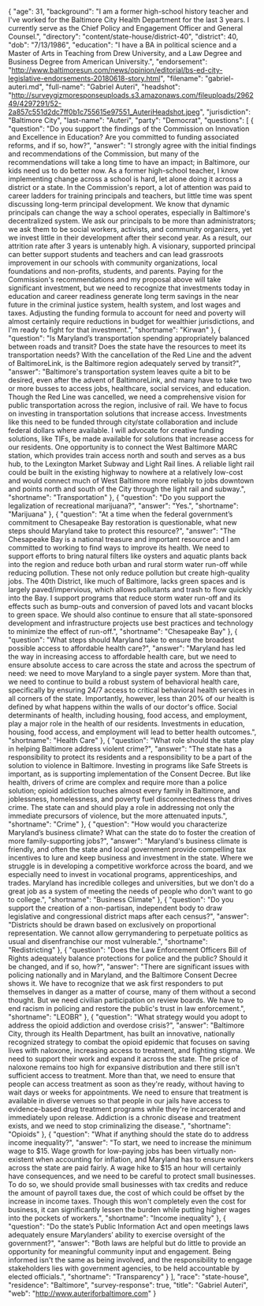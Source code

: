 {
  "age": 31,
  "background": "I am a former high-school history teacher and I've worked for the Baltimore City Health Department for the last 3 years. I currently serve as the Chief Policy and Engagement Officer and General Counsel.",
  "directory": "content/state-house/district-40",
  "district": 40,
  "dob": "7/13/1986",
  "education": "I have a BA in political science and a Master of Arts in Teaching from Drew University, and a Law Degree and Business Degree from American University.",
  "endorsement": "http://www.baltimoresun.com/news/opinion/editorial/bs-ed-city-legislative-endorsements-20180618-story.html",
  "filename": "gabriel-auteri.md",
  "full-name": "Gabriel Auteri",
  "headshot": "http://surveygizmoresponseuploads.s3.amazonaws.com/fileuploads/296249/4297291/52-2a857c551d2dc7ff0b1c755615e97551_AuteriHeadshot.jpeg",
  "jurisdiction": "Baltimore City",
  "last-name": "Auteri",
  "party": "Democrat",
  "questions": [
    {
      "question": "Do you support the findings of the Commission on Innovation and Excellence in Education? Are you committed to funding associated reforms, and if so, how?",
      "answer": "I strongly agree with the initial findings and recommendations of the Commission, but many of the recommendations will take a long time to have an impact; in Baltimore, our kids need us to do better now.   As a former high-school teacher, I know implementing change across a school is hard, let alone doing it across a district or a state. In the Commission's report, a lot of attention was paid to career ladders for training principals and teachers, but little time was spent discussing long-term principal development. We know that dynamic principals can change the way a school operates, especially in Baltimore's decentralized system. We ask our principals to be more than administrators; we ask them to be social workers, activists, and community organizers, yet we invest little in their development after their second year. As a result, our attrition rate after 3 years is untenably high. A visionary, supported principal can better support students and teachers and can lead grassroots improvement in our schools with community organizations, local foundations and non-profits, students, and parents.   Paying for the Commission's recommendations and my proposal above will take significant investment, but we need to recognize that investments today in education and career readiness generate long term savings in the near future in the criminal justice system, health system, and lost wages and taxes. Adjusting the funding formula to account for need and poverty will almost certainly require reductions in budget for wealthier jurisdictions, and I'm ready to fight for that investment.",
      "shortname": "Kirwan"
    },
    {
      "question": "Is Maryland’s transportation spending appropriately balanced between roads and transit? Does the state have the resources to meet its transportation needs? With the cancellation of the Red Line and the advent of BaltimoreLink, is the Baltimore region adequately served by transit?",
      "answer": "Baltimore's transportation system leaves quite a bit to be desired, even after the advent of BaltimoreLink, and many have to take two or more busses to access jobs, healthcare, social services, and education. Though the Red Line was cancelled, we need a comprehensive vision for public transportation across the region, inclusive of rail. We have to focus on investing in transportation solutions that increase access. Investments like this need to be funded through city/state collaboration and include federal dollars where available. I will advocate for creative funding solutions, like TIFs, be made available for solutions that increase access for our residents.   One opportunity is to connect the West Baltimore MARC station, which provides train access north and south and serves as a bus hub, to the Lexington Market Subway and Light Rail lines. A reliable light rail could be built in the existing highway to nowhere at a relatively low-cost and would connect much of West Baltimore more reliably to jobs downtown and points north and south of the City through the light rail and subway.",
      "shortname": "Transportation"
    },
    {
      "question": "Do you support the legalization of recreational marijuana?",
      "answer": "Yes.",
      "shortname": "Marijuana"
    },
    {
      "question": "At a time when the federal government’s commitment to Chesapeake Bay restoration is questionable, what new steps should Maryland take to protect this resource?",
      "answer": "The Chesapeake Bay is a national treasure and important resource and I am committed to working to find ways to improve its health. We need to support efforts to bring natural filters like oysters and aquatic plants back into the region and reduce both urban and rural storm water run-off while reducing pollution. These not only reduce pollution but create high-quality jobs.  The 40th District, like much of Baltimore, lacks green spaces and is largely paved/impervious, which allows pollutants and trash to flow quickly into the Bay. I support programs that reduce storm water run-off and its effects such as bump-outs and conversion of paved lots and vacant blocks to green space. We should also continue to ensure that all state-sponsored development and infrastructure projects use best practices and technology to minimize the effect of run-off.",
      "shortname": "Chesapeake Bay"
    },
    {
      "question": "What steps should Maryland take to ensure the broadest possible access to affordable health care?",
      "answer": "Maryland has led the way in increasing access to affordable health care, but we need to ensure absolute access to care across the state and across the spectrum of need: we need to move Maryland to a single payer system. More than that, we need to continue to build a robust system of behavioral health care, specifically by ensuring 24/7 access to critical behavioral health services in all corners of the state.  Importantly, however, less than 20% of our health is defined by what happens within the walls of our doctor's office. Social determinants of health, including housing, food access, and employment, play a major role in the health of our residents. Investments in education, housing, food access, and employment will lead to better health outcomes.",
      "shortname": "Health Care"
    },
    {
      "question": "What role should the state play in helping Baltimore address violent crime?",
      "answer": "The state has a responsibility to protect its residents and a responsibility to be a part of the solution to violence in Baltimore. Investing in programs like Safe Streets is important, as is supporting implementation of the Consent Decree. But like health, drivers of crime are complex and require more than a police solution; opioid addiction touches almost every family in Baltimore, and joblessness, homelessness, and poverty fuel disconnectedness that drives crime. The state can and should play a role in addressing not only the immediate precursors of violence, but the more attenuated inputs.",
      "shortname": "Crime"
    },
    {
      "question": "How would you characterize Maryland’s business climate? What can the state do to foster the creation of more family-supporting jobs?",
      "answer": "Maryland's business climate is friendly, and often the state and local government provide compelling tax incentives to lure and keep business and investment in the state. Where we struggle is in developing a competitive workforce across the board, and we especially need to invest in vocational programs, apprenticeships, and trades. Maryland has incredible colleges and universities, but we don't do a great job as a system of meeting the needs of people who don't want to go to college.",
      "shortname": "Business Climate"
    },
    {
      "question": "Do you support the creation of a non-partisan, independent body to draw legislative and congressional district maps after each census?",
      "answer": "Districts should be drawn based on exclusively on proportional representation. We cannot allow gerrymandering to perpetuate politics as usual and disenfranchise our most vulnerable.",
      "shortname": "Redistricting"
    },
    {
      "question": "Does the Law Enforcement Officers Bill of Rights adequately balance protections for police and the public? Should it be changed, and if so, how?",
      "answer": "There are significant issues with policing nationally and in Maryland, and the Baltimore Consent Decree shows it. We have to recognize that we ask first responders to put themselves in danger as a matter of course, many of them without a second thought. But we need civilian participation on review boards. We have to end racism in policing and restore the public's trust in law enforcement.",
      "shortname": "LEOBR"
    },
    {
      "question": "What strategy would you adopt to address the opioid addiction and overdose crisis?",
      "answer": "Baltimore City, through its Health Department, has built an innovative, nationally recognized strategy to combat the opioid epidemic that focuses on saving lives with naloxone, increasing access to treatment, and fighting stigma. We need to support their work and expand it across the state. The price of naloxone remains too high for expansive distribution and there still isn't sufficient access to treatment. More than that, we need to ensure that people can access treatment as soon as they're ready, without having to wait days or weeks for appointments. We need to ensure that treatment is available in diverse venues so that people in our jails have access to evidence-based drug treatment programs while they're incarcerated and immediately upon release.  Addiction is a chronic disease and treatment exists, and we need to stop criminalizing the disease.",
      "shortname": "Opioids"
    },
    {
      "question": "What if anything should the state do to address income inequality?",
      "answer": "To start, we need to increase the minimum wage to $15. Wage growth for low-paying jobs has been virtually non-existent when accounting for inflation, and Maryland has to ensure workers across the state are paid fairly. A wage hike to $15 an hour will certainly have consequences, and we need to be careful to protect small businesses. To do so, we should provide small businesses with tax credits and reduce the amount of payroll taxes due, the cost of which could be offset by the increase in income taxes. Though this won't completely even the cost for business, it can significantly lessen the burden while putting higher wages into the pockets of workers.",
      "shortname": "Income inequality"
    },
    {
      "question": "Do the state’s Public Information Act and open meetings laws adequately ensure Marylanders’ ability to exercise oversight of the government?",
      "answer": "Both laws are helpful but do little to provide an opportunity for meaningful community input and engagement. Being informed isn't the same as being involved, and the responsibility to engage stakeholders lies with government agencies, to be held accountable by elected officials.",
      "shortname": "Transparency"
    }
  ],
  "race": "state-house",
  "residence": "Baltimore",
  "survey-response": true,
  "title": "Gabriel Auteri",
  "web": "http://www.auteriforbaltimore.com"
}
